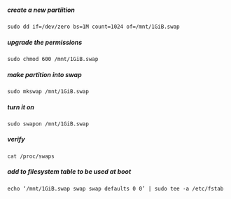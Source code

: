 ##### create a new partiition
`sudo dd if=/dev/zero bs=1M count=1024 of=/mnt/1GiB.swap`

##### upgrade the permissions
`sudo chmod 600 /mnt/1GiB.swap`

##### make partition into swap 
`sudo mkswap /mnt/1GiB.swap`

##### turn it on 
`sudo swapon /mnt/1GiB.swap`

##### verify
`cat /proc/swaps`

##### add to filesystem table to be used at boot
`echo ‘/mnt/1GiB.swap swap swap defaults 0 0’ | sudo tee -a /etc/fstab`

